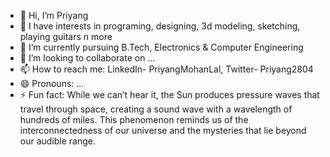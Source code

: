 - 👋 Hi, I’m Priyang
- 👀 I have interests in programing, designing, 3d modeling, sketching, playing guitars n more
- 🌱 I’m currently pursuing B.Tech, Electronics & Computer Engineering
- 💞️ I’m looking to collaborate on ...
- 📫 How to reach me: LinkedIn- PriyangMohanLal, Twitter- Priyang2804
- 😄 Pronouns: ...
- ⚡ Fun fact: While we can’t hear it, the Sun produces pressure waves that travel through space, creating a sound wave with a wavelength of hundreds of miles. This phenomenon reminds us of the interconnectedness of our universe and the mysteries that lie beyond our audible range.

<!---
Kagorat28/Kagorat28 is a ✨ special ✨ repository because its `README.md` (this file) appears on your GitHub profile.
You can click the Preview link to take a look at your changes.
--->
